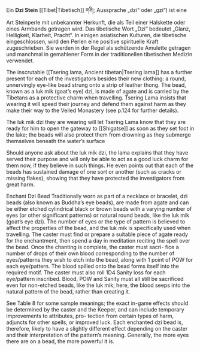 Ein **Dzi Stein** [[Tibet|Tibetisch]] གཟི།; Aussprache „dzi“ oder „gzi“) ist eine Art Steinperle mit unbekannter Herkunft, die als Teil einer Halskette oder eines Armbands getragen wird. Das tibetische Wort „Dzi“ bedeutet „Glanz, Helligkeit, Klarheit, Pracht“. In einigen asiatischen Kulturen, die tibetische eingeschlossen, wird den Perlen eine positive spirituelle Kraft zugeschrieben. Sie werden in der Regel als schützende Amulette getragen und manchmal in gemahlener Form in der traditionellen tibetischen Medizin verwendet.

The inscrutable [[Tsering lama, Ancient tibetan|Tsering lama]] has a further present for each of the investigators besides their new clothing: a round, unnervingly eye-like bead strung onto a strip of leather thong. The bead, known as a luk mik (goat’s eye) dzi, is made of agate and is carried by the Tibetans as a protective charm when travelling. Tsering Lama insists that wearing it will speed their journey and defend them against harm as they make their way to the Veiled Monastery (see p.124 for further details).

The luk mik dzi they are wearing will let Tsering Lama know that they are ready for him to open the gateway to [[Shigatse]] as soon as they set foot in the lake; the beads will also protect them from drowning as they submerge themselves beneath the water’s surface

Should anyone ask about the luk mik dzi, the lama explains that they have served their purpose and will only be able to act as a good luck charm for them now, if they believe in such things. He even points out that each of the beads has sustained damage of one sort or another (such as cracks or missing flakes), showing that they have protected the investigators from great harm.

Enchant Dzi Bead Traditionally worn as part of a necklace or bracelet, dzi beads (also known as Buddha’s eye beads), are made from agate and can be either etched cylindrical black or brown beads with a varying number of eyes (or other significant patterns) or natural round beads, like the luk mik (goat’s eye dzi). The number of eyes or the type of pattern is believed to affect the properties of the bead, and the luk mik is specifically used when travelling. The caster must find or prepare a suitable piece of agate ready for the enchantment, then spend a day in meditation reciting the spell over the bead. Once the chanting is complete, the caster must sacri- fice a number of drops of their own blood corresponding to the number of eyes/patterns they wish to etch into the bead, along with 1 point of POW for each eye/pattern. The blood spilled onto the bead forms itself into the required motif. The caster must also roll 1D4 Sanity loss for each eye/pattern inscribed. Blood, POW and Sanity must all still be sacrificed even for non-etched beads, like the luk mik; here, the blood seeps into the natural pattern of the bead, rather than creating it.

See Table 8 for some sample meanings; the exact in-game effects should be determined by the caster and the Keeper, and can include temporary improvements to attributes, pro- tection from certain types of harm, adjuncts for other spells, or improved luck. Each enchanted dzi bead is, therefore, likely to have a slightly different effect depending on the caster and their interpretation of the pattern’s meaning. Generally, the more eyes there are on a bead, the more powerful it is.